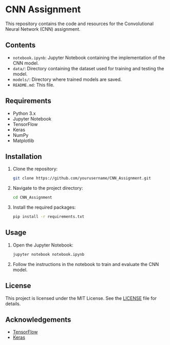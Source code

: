 # CNN Assignment

This repository contains the code and resources for the Convolutional Neural Network (CNN) assignment.

## Contents

- `notebook.ipynb`: Jupyter Notebook containing the implementation of the CNN model.
- `data/`: Directory containing the dataset used for training and testing the model.
- `models/`: Directory where trained models are saved.
- `README.md`: This file.

## Requirements

- Python 3.x
- Jupyter Notebook
- TensorFlow
- Keras
- NumPy
- Matplotlib

## Installation

1. Clone the repository:
    ```bash
    git clone https://github.com/yourusername/CNN_Assignment.git
    ```
2. Navigate to the project directory:
    ```bash
    cd CNN_Assignment
    ```
3. Install the required packages:
    ```bash
    pip install -r requirements.txt
    ```

## Usage

1. Open the Jupyter Notebook:
    ```bash
    jupyter notebook notebook.ipynb
    ```
2. Follow the instructions in the notebook to train and evaluate the CNN model.

## License

This project is licensed under the MIT License. See the [LICENSE](LICENSE) file for details.

## Acknowledgements

- [TensorFlow](https://www.tensorflow.org/)
- [Keras](https://keras.io/)
